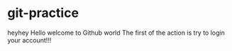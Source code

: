 # git-practice

heyhey
Hello welcome to Github world 
The first of the action is try to login your account!!! 
